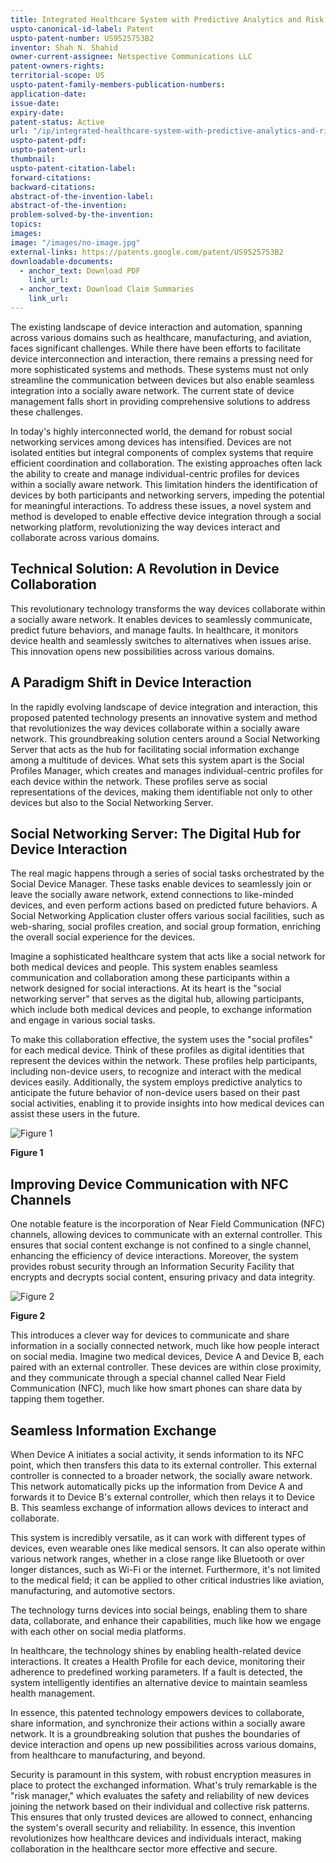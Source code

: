 ```yaml
---
title: Integrated Healthcare System with Predictive Analytics and Risk Management through Social Networking
uspto-canonical-id-label: Patent
uspto-patent-number: US9525753B2
inventor: Shah N. Shahid
owner-current-assignee: Netspective Communications LLC
patent-owners-rights: 
territorial-scope: US
uspto-patent-family-members-publication-numbers:
application-date: 
issue-date: 
expiry-date: 
patent-status: Active
url: "/ip/integrated-healthcare-system-with-predictive-analytics-and-risk-management-through-social-networking"
uspto-patent-pdf:
uspto-patent-url:
thumbnail: 
uspto-patent-citation-label: 
forward-citations: 
backward-citations:
abstract-of-the-invention-label: 
abstract-of-the-invention: 
problem-solved-by-the-invention:
topics: 
images:
image: "/images/no-image.jpg"
external-links: https://patents.google.com/patent/US9525753B2 
downloadable-documents: 
  - anchor_text: Download PDF
    link_url: 
  - anchor_text: Download Claim Summaries
    link_url: 
---
```


<!-- *Problem solved by invention* -->
The existing landscape of device interaction and automation, spanning across various domains such as healthcare, manufacturing, and aviation, faces significant challenges. While there have been efforts to facilitate device interconnection and interaction, there remains a pressing need for more sophisticated systems and methods. These systems must not only streamline the communication between devices but also enable seamless integration into a socially aware network. The current state of device management falls short in providing comprehensive solutions to address these challenges.

In today's highly interconnected world, the demand for robust social networking services among devices has intensified. Devices are not isolated entities but integral components of complex systems that require efficient coordination and collaboration. The existing approaches often lack the ability to create and manage individual-centric profiles for devices within a socially aware network. This limitation hinders the identification of devices by both participants and networking servers, impeding the potential for meaningful interactions. To address these issues, a novel system and method is developed to enable effective device integration through a social networking platform, revolutionizing the way devices interact and collaborate across various domains.

<!-- *Technical solution* -->

## Technical Solution: A Revolution in Device Collaboration

This revolutionary technology transforms the way devices collaborate within a socially aware network. It enables devices to seamlessly communicate, predict future behaviors, and manage faults. In healthcare, it monitors device health and seamlessly switches to alternatives when issues arise. This innovation opens new possibilities across various domains.

<!-- *Summary* -->

## A Paradigm Shift in Device Interaction

In the rapidly evolving landscape of device integration and interaction, this proposed patented technology presents an innovative system and method that revolutionizes the way devices collaborate within a socially aware network. This groundbreaking solution centers around a Social Networking Server that acts as the hub for facilitating social information exchange among a multitude of devices. What sets this system apart is the Social Profiles Manager, which creates and manages individual-centric profiles for each device within the network. These profiles serve as social representations of the devices, making them identifiable not only to other devices but also to the Social Networking Server.

## Social Networking Server: The Digital Hub for Device Interaction

The real magic happens through a series of social tasks orchestrated by the Social Device Manager. These tasks enable devices to seamlessly join or leave the socially aware network, extend connections to like-minded devices, and even perform actions based on predicted future behaviors. A Social Networking Application cluster offers various social facilities, such as web-sharing, social profiles creation, and social group formation, enriching the overall social experience for the devices.

Imagine a sophisticated healthcare system that acts like a social network for both medical devices and people. This system enables seamless communication and collaboration among these participants within a network designed for social interactions. At its heart is the "social networking server" that serves as the digital hub, allowing participants, which include both medical devices and people, to exchange information and engage in various social tasks.

To make this collaboration effective, the system uses the "social profiles" for each medical device. Think of these profiles as digital identities that represent the devices within the network. These profiles help participants, including non-device users, to recognize and interact with the medical devices easily. Additionally, the system employs predictive analytics to anticipate the future behavior of non-device users based on their past social activities, enabling it to provide insights into how medical devices can assist these users in the future.

<div class="center-elements"> 

![Figure 1](/images/patent-summaries/us9525753b2-image-01.png)


**Figure 1** 

</div>

## Improving Device Communication with NFC Channels

One notable feature is the incorporation of Near Field Communication (NFC) channels, allowing devices to communicate with an external controller. This ensures that social content exchange is not confined to a single channel, enhancing the efficiency of device interactions. Moreover, the system provides robust security through an Information Security Facility that encrypts and decrypts social content, ensuring privacy and data integrity.

<div class="center-elements"> 

![Figure 2](/images/patent-summaries/us9525753b2-image-02.png)


**Figure 2** 

</div>

This introduces a clever way for devices to communicate and share information in a socially connected network, much like how people interact on social media. Imagine two medical devices, Device A and Device B, each paired with an external controller. These devices are within close proximity, and they communicate through a special channel called Near Field Communication (NFC), much like how smart phones can share data by tapping them together.

## Seamless Information Exchange

When Device A initiates a social activity, it sends information to its NFC point, which then transfers this data to its external controller. This external controller is connected to a broader network, the socially aware network. This network automatically picks up the information from Device A and forwards it to Device B's external controller, which then relays it to Device B. This seamless exchange of information allows devices to interact and collaborate.

This system is incredibly versatile, as it can work with different types of devices, even wearable ones like medical sensors. It can also operate within various network ranges, whether in a close range like Bluetooth or over longer distances, such as Wi-Fi or the internet. Furthermore, it's not limited to the medical field; it can be applied to other critical industries like aviation, manufacturing, and automotive sectors.

The technology turns devices into social beings, enabling them to share data, collaborate, and enhance their capabilities, much like how we engage with each other on social media platforms.

In healthcare, the technology shines by enabling health-related device interactions. It creates a Health Profile for each device, monitoring their adherence to predefined working parameters. If a fault is detected, the system intelligently identifies an alternative device to maintain seamless health management.

In essence, this patented technology empowers devices to collaborate, share information, and synchronize their actions within a socially aware network. It is a groundbreaking solution that pushes the boundaries of device interaction and opens up new possibilities across various domains, from healthcare to manufacturing, and beyond.

Security is paramount in this system, with robust encryption measures in place to protect the exchanged information. What's truly remarkable is the "risk manager," which evaluates the safety and reliability of new devices joining the network based on their individual and collective risk patterns. This ensures that only trusted devices are allowed to connect, enhancing the system's overall security and reliability. In essence, this invention revolutionizes how healthcare devices and individuals interact, making collaboration in the healthcare sector more effective and secure.
